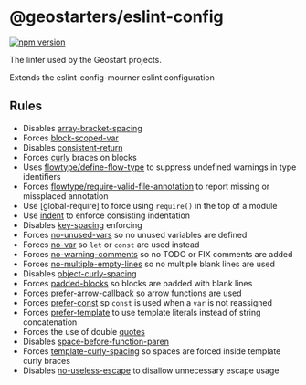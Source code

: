 # @geostarters/eslint-config
[![npm version](https://badge.fury.io/js/%40geostarters%2Feslint-config.svg)](https://badge.fury.io/js/%40geostarters%2Feslint-config)

The linter used by the Geostart projects.

Extends the eslint-config-mourner eslint configuration

## Rules

* Disables [array-bracket-spacing](https://eslint.org/docs/rules/array-bracket-spacing)
* Forces [block-scoped-var](https://eslint.org/docs/rules/block-scoped-var)
* Disables [consistent-return](https://eslint.org/docs/rules/consistent-return)
* Forces [curly](https://eslint.org/docs/rules/curly) braces on blocks
* Uses [flowtype/define-flow-type](https://github.com/gajus/eslint-plugin-flowtype#eslint-plugin-flowtype-rules-define-flow-type) to suppress undefined warnings in type identifiers
* Forces [flowtype/require-valid-file-annotation](https://github.com/gajus/eslint-plugin-flowtype#eslint-plugin-flowtype-rules-require-valid-file-annotation) to report missing or missplaced annotation
* Use [global-require] to force using `require()` in the top of a module
* Use [indent](https://eslint.org/docs/rules/indent) to enforce consisting indentation
* Disables [key-spacing](https://eslint.org/docs/rules/key-spacing) enforcing
* Forces [no-unused-vars](https://eslint.org/docs/rules/no-unused-vars) so no unused variables are defined
* Forces [no-var](https://eslint.org/docs/rules/no-var) so `let` or `const` are used instead
* Forces [no-warning-comments](https://eslint.org/docs/rules/no-warning-comments) so no TODO or FIX comments are added
* Forces [no-multiple-empty-lines](https://eslint.org/docs/rules/no-multiple-empty-lines) so no multiple blank lines are used
* Disables [object-curly-spacing](https://eslint.org/docs/rules/object-curly-spacing)
* Forces [padded-blocks](https://eslint.org/docs/rules/padded-blocks) so blocks  are padded with blank lines
* Forces [prefer-arrow-callback](https://eslint.org/docs/rules/prefer-arrow-callback) so arrow functions are used
* Forces [prefer-const](https://eslint.org/docs/rules/prefer-const) sp `const` is used when a `var` is not reassigned
* Forces [prefer-template](https://eslint.org/docs/rules/prefer-template) to use template literals instead of string concatenation
* Forces the use of double [quotes](https://eslint.org/docs/rules/quotes)
* Disables [space-before-function-paren](https://eslint.org/docs/rules/space-before-function-paren)
* Forces [template-curly-spacing](https://eslint.org/docs/rules/template-curly-spacing) so spaces are forced inside template curly braces
* Disables [no-useless-escape](https://eslint.org/docs/rules/no-useless-escape) to disallow unnecessary escape usage
